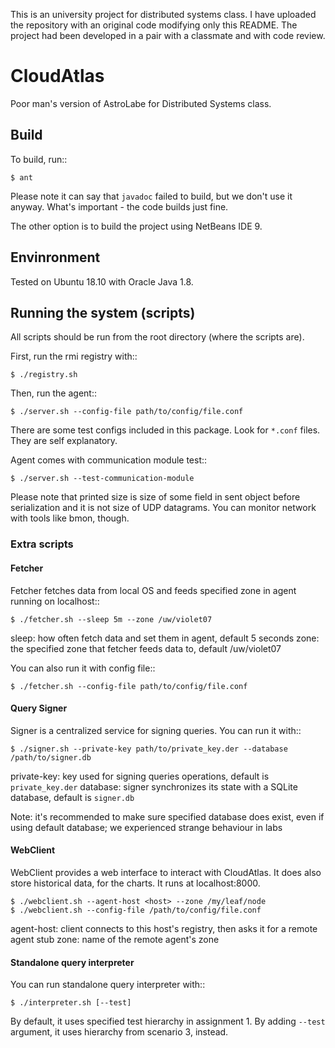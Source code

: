 This is an university project for distributed systems class. I have uploaded
the repository with an original code modifying only this README. The project
had been developed in a pair with a classmate and with code review.


CloudAtlas
==========

Poor man's version of AstroLabe for Distributed Systems class.


Build
-----

To build, run::

    $ ant

Please note it can say that `javadoc` failed to build, but we don't use it
anyway. What's important - the code builds just fine.

The other option is to build the project using NetBeans IDE 9.


Envinronment
------------

Tested on Ubuntu 18.10 with Oracle Java 1.8.


Running the system (scripts)
---------------------------

All scripts should be run from the root directory (where the scripts are).

First, run the rmi registry with::

    $ ./registry.sh

Then, run the agent::

    $ ./server.sh --config-file path/to/config/file.conf

There are some test configs included in this package. Look for `*.conf` files.
They are self explanatory.

Agent comes with communication module test::

    $ ./server.sh --test-communication-module

Please note that printed size is size of some field in sent object before
serialization and it is not size of UDP datagrams. You can monitor network
with tools like bmon, though.

### Extra scripts

#### Fetcher

Fetcher fetches data from local OS and feeds specified zone in agent running
on localhost::

    $ ./fetcher.sh --sleep 5m --zone /uw/violet07

sleep: how often fetch data and set them in agent, default 5 seconds
zone: the specified zone that fetcher feeds data to, default /uw/violet07

You can also run it with config file::

    $ ./fetcher.sh --config-file path/to/config/file.conf

#### Query Signer

Signer is a centralized service for signing queries. You can run it with::

    $ ./signer.sh --private-key path/to/private_key.der --database /path/to/signer.db

private-key: key used for signing queries operations,
             default is `private_key.der`
database: signer synchronizes its state with a SQLite database,
          default is `signer.db`

Note: it's recommended to make sure specified database does exist, even
      if using default database; we experienced strange behaviour in labs

#### WebClient

WebClient provides a web interface to interact with CloudAtlas. It does also
store historical data, for the charts. It runs at localhost:8000.

    $ ./webclient.sh --agent-host <host> --zone /my/leaf/node
    $ ./webclient.sh --config-file /path/to/config/file.conf

agent-host: client connects to this host's registry, then asks it for a remote
            agent stub
zone: name of the remote agent's zone

#### Standalone query interpreter

You can run standalone query interpreter with::

    $ ./interpreter.sh [--test]

By default, it uses specified test hierarchy in assignment 1. By adding
`--test` argument, it uses hierarchy from scenario 3, instead.

